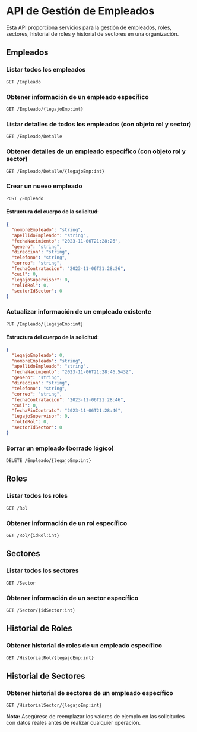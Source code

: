 # API de Gestión de Empleados

Esta API proporciona servicios para la gestión de empleados, roles, sectores, historial de roles y historial de sectores en una organización.

## Empleados

### Listar todos los empleados
`GET /Empleado`

### Obtener información de un empleado específico
`GET /Empleado/{legajoEmp:int}`

### Listar detalles de todos los empleados (con objeto rol y sector)
`GET /Empleado/Detalle`

### Obtener detalles de un empleado específico (con objeto rol y sector)
`GET /Empleado/Detalle/{legajoEmp:int}`

### Crear un nuevo empleado
`POST /Empleado`

#### Estructura del cuerpo de la solicitud:
```json
{
  "nombreEmpleado": "string",
  "apellidoEmpleado": "string",
  "fechaNacimiento": "2023-11-06T21:28:26",
  "genero": "string",
  "direccion": "string",
  "telefono": "string",
  "correo": "string",
  "fechaContratacion": "2023-11-06T21:28:26",
  "cuil": 0,
  "legajoSupervisor": 0,
  "rolIdRol": 0,
  "sectorIdSector": 0
}
```

### Actualizar información de un empleado existente
`PUT /Empleado/{legajoEmp:int}`

#### Estructura del cuerpo de la solicitud:
```json
{
  "legajoEmpleado": 0,
  "nombreEmpleado": "string",
  "apellidoEmpleado": "string",
  "fechaNacimiento": "2023-11-06T21:28:46.543Z",
  "genero": "string",
  "direccion": "string",
  "telefono": "string",
  "correo": "string",
  "fechaContratacion": "2023-11-06T21:28:46",
  "cuil": 0,
  "fechaFinContrato": "2023-11-06T21:28:46",
  "legajoSupervisor": 0,
  "rolIdRol": 0,
  "sectorIdSector": 0
}
```

### Borrar un empleado (borrado lógico)
`DELETE /Empleado/{legajoEmp:int}`

## Roles

### Listar todos los roles
`GET /Rol`

### Obtener información de un rol específico
`GET /Rol/{idRol:int}`

## Sectores

### Listar todos los sectores
`GET /Sector`

### Obtener información de un sector específico
`GET /Sector/{idSector:int}`

## Historial de Roles

### Obtener historial de roles de un empleado específico
`GET /HistorialRol/{legajoEmp:int}`

## Historial de Sectores

### Obtener historial de sectores de un empleado específico
`GET /HistorialSector/{legajoEmp:int}`

**Nota:** Asegúrese de reemplazar los valores de ejemplo en las solicitudes con datos reales antes de realizar cualquier operación.